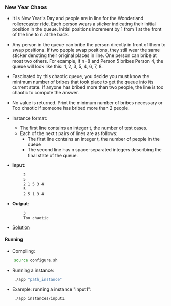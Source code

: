 ### New Year Chaos
- It is New Year's Day and people are in line for the Wonderland rollercoaster ride. Each person wears a sticker indicating their initial position in the queue. Initial positions increment by 1 from 1 at the front of the line to n at the back.
- Any person in the queue can bribe the person directly in front of them to swap positions. If two people swap positions, they still wear the same sticker denoting their original places in line. One person can bribe at most two others. For example, if n=8 and Person 5 bribes Person 4, the queue will look like this: 1, 2, 3, 5, 4, 6, 7, 8. 
- Fascinated by this chaotic queue, you decide you must know the minimum number of bribes that took place to get the queue into its current state. If anyone has bribed more than two people, the line is too chaotic to compute the answer.
- No value is returned. Print the minimum number of bribes necessary or Too chaotic if someone has bribed more than 2 people.

- Instance format:
    - The first line contains an integer t, the number of test cases.
    - Each of the next t pairs of lines are as follows:
        - The first line contains an integer t, the number of people in the queue
        - The second line has n space-separated integers describing the final state of the queue.

- **Input**:
````bash
        2
        5
        2 1 5 3 4
        5
        2 5 1 3 4
````

- **Output**:
````bash
        3
        Too chaotic
````

- [Solution](main.cpp)

#### Running
- Compiling:
````bash
    source configure.sh
````

- Running a instance:
````bash
    ./app "path_instance"
````

- Example: running a instance "input1":
````bash
    ./app instances/input1
````
